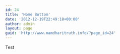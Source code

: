 ```yaml
---
id: 24
title: 'Home Bottom'
date: '2012-12-19T22:49:18+00:00'
author: admin
layout: page
guid: 'http://www.namdharitruth.info/?page_id=24'
---
```


Test